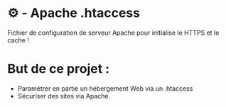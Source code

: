 # ⚙️ - Apache .htaccess
Fichier de configuration de serveur Apache pour initialise le HTTPS et le cache !

# But de ce projet :
- Paramétrer en partie un hébergement Web via un .htaccess
- Sécuriser des sites via Apache.

